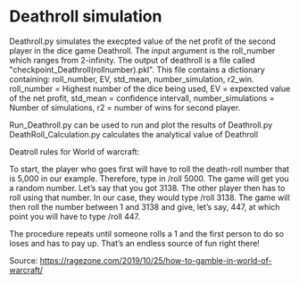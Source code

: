 # Deathroll simulation

Deathroll.py simulates the execpted value of the net profit of the second player in the dice game Deathroll. The input argument is the roll_number which ranges from 2-infinity. 
The output of deathroll is a file called "checkpoint_Deathroll(rollnumber).pkl". This file contains a dictionary containing: roll_number, EV, std_mean, number_simulation, r2_win.
roll_number = Highest number of the dice being used, EV = expexcted value of the net profit, std_mean = confidence intervall, number_simulations = Number of simulations,
r2 = number of wins for second player.

Run_Deathroll.py can be used to run and plot the results of Deathroll.py
DeathRoll_Calculation.py calculates the analytical value of Deathroll




Deatroll rules for World of warcraft:

To start, the player who goes first will have to roll the death-roll number that is 5,000 in our example. Therefore, type in /roll 5000. The game will get you a random number. Let’s say that you got 3138. The other player then has to roll using that number. In our case, they would type /roll 3138. The game will then roll the number between 1 and 3138 and give, let’s say, 447, at which point you will have to type /roll 447.

The procedure repeats until someone rolls a 1 and the first person to do so loses and has to pay up. That’s an endless source of fun right there!

Source: https://ragezone.com/2019/10/25/how-to-gamble-in-world-of-warcraft/


